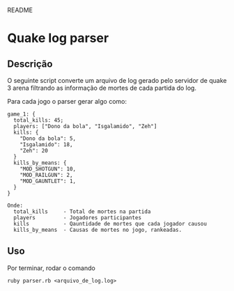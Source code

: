 README

# Quake log parser

## Descrição

O seguinte script converte um arquivo de log gerado pelo servidor de quake 3 arena filtrando as informação de mortes de cada partida do log.

Para cada jogo o parser gerar algo como:

    game_1: {
      total_kills: 45;
      players: ["Dono da bola", "Isgalamido", "Zeh"]
      kills: {
        "Dono da bola": 5,
        "Isgalamido": 18,
        "Zeh": 20
      }
      kills_by_means: {
        "MOD_SHOTGUN": 10,
        "MOD_RAILGUN": 2,
        "MOD_GAUNTLET": 1,
      }
    }

    Onde:
      total_kills     - Total de mortes na partida
      players         - Jogadores participantes
      kills           - Qauntidade de mortes que cada jogador causou
      kills_by_means  - Causas de mortes no jogo, rankeadas.



## Uso

Por terminar, rodar o comando
    
    ruby parser.rb <arquivo_de_log.log>
